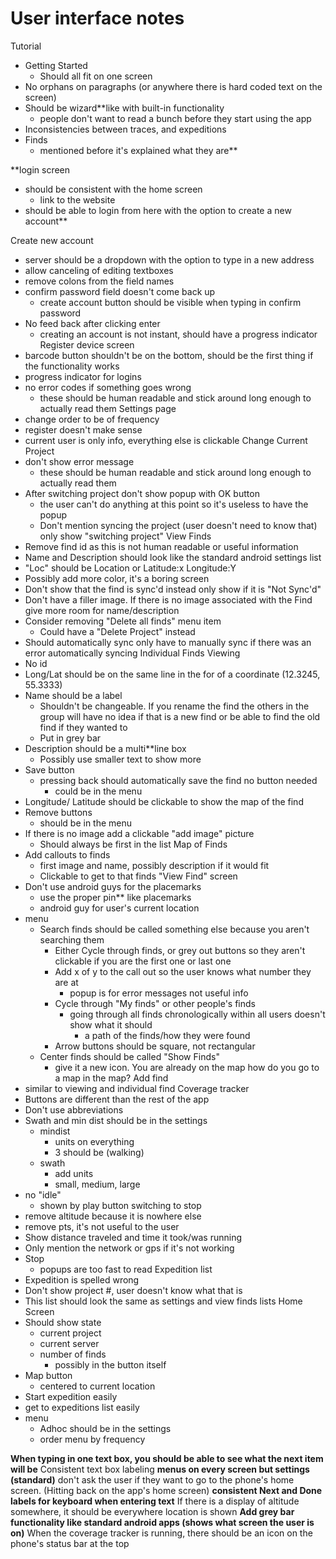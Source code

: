 # User interface notes #

Tutorial
  * Getting Started
    * Should all fit on one screen
  * No orphans on paragraphs (or anywhere there is hard coded text on the screen)
  * Should be wizard**like with built-in functionality
    * people don't want to read a bunch before they start using the app
  * Inconsistencies between traces, and expeditions
  * Finds
    * mentioned before it's explained what they are**

**login screen
  * should be consistent with the home screen
    * link to the website
  * should be able to login from here with the option to create a new account**

Create new account
  * server should be a dropdown with the option to type in a new address
  * allow canceling of editing textboxes
  * remove colons from the field names
  * confirm password field doesn't come back up
    * create account button should be visible when typing in confirm password
  * No feed back after clicking enter
    * creating an account is not instant, should have a progress indicator
Register device screen
  * barcode button shouldn't be on the bottom, should be the first thing if the functionality works
  * progress indicator for logins
  * no error codes if something goes wrong
    * these should be human readable and stick around long enough to actually read them
Settings page
  * change order to be of frequency
  * register doesn't make sense
  * current user is only info, everything else is clickable
Change Current Project
  * don't show error message
    * these should be human readable and stick around long enough to actually read them
  * After switching project don't show popup with OK button
    * the user can't do anything at this point so it's useless to have the popup
    * Don't mention syncing the project (user doesn't need to know that) only show "switching project"
View Finds
  * Remove find id as this is not human readable or useful information
  * Name and Description should look like the standard android settings list
  * "Loc" should be Location or Latitude:x Longitude:Y
  * Possibly add more color, it's a boring screen
  * Don't show that the find is sync'd instead only show if it is "Not Sync'd"
  * Don't have a filler image. If there is no image associated with the Find give more room for name/description
  * Consider removing "Delete all finds" menu item
    * Could have a "Delete Project" instead
  * Should automatically sync only have to manually sync if there was an error automatically syncing
Individual Finds Viewing
  * No id
  * Long/Lat should be on the same line in the for of a coordinate (12.3245, 55.3333)
  * Name should be a label
    * Shouldn't be changeable.  If you rename the find the others in the group will have no idea if that is a new find or be able to find the old find if they wanted to
    * Put in grey bar
  * Description should be a multi**line box
    * Possibly use smaller text to show more
  * Save button
    * pressing back should automatically save the find no button needed
      * could be in the menu
  * Longitude/ Latitude should be clickable to show the map of the find
  * Remove buttons
    * should be in the menu
  * If there is no image add a clickable "add image" picture
    * Should always be first in the list
Map of Finds
  * Add callouts to finds
    * first image and name, possibly description if it would fit
    * Clickable to get to that finds "View Find" screen
  * Don't use android guys for the placemarks
    * use the proper pin** like placemarks
    * android guy for user's current location
  * menu
    * Search finds should be called something else because you aren't searching them
      * Either Cycle through finds, or grey out buttons so they aren't clickable if you are the first one or last one
      * Add x of y to the call out so the user knows what number they are at
        * popup is for error messages not useful info
      * Cycle through "My finds" or other people's finds
        * going through all finds chronologically within all users doesn't show what it should
          * a path of the finds/how they were found
      * Arrow buttons should be square, not rectangular
    * Center finds should be called "Show Finds"
      * give it a new icon. You are already on the map how do you go to a map in the map?
Add find
  * similar to viewing and individual find
Coverage tracker
  * Buttons are different than the rest of the app
  * Don't use abbreviations
  * Swath and min dist should be in the settings
    * mindist
      * units on everything
      * 3 should be (walking)
    * swath
      * add units
      * small, medium, large
  * no "idle"
    * shown by play button switching to stop
  * remove altitude because it is nowhere else
  * remove pts, it's not useful to the user
  * Show distance traveled and time it took/was running
  * Only mention the network or gps if it's not working
  * Stop
    * popups are too fast to read
Expedition list
  * Expedition is spelled wrong
  * Don't show project #, user doesn't know what that is
  * This list should look the same as settings and view finds lists
Home Screen
  * Should show state
    * current project
    * current server
    * number of finds
      * possibly in the button itself
  * Map button
    * centered to current location
  * Start expedition easily
  * get to expeditions list easily
  * menu
    * Adhoc should be in the settings
    * order menu by frequency


**When typing in one text box, you should be able to see what the next item will be** Consistent text box labeling
**menus on every screen but settings (standard)** don't ask the user if they want to go to the phone's home screen. (Hitting back on the app's home screen)
**consistent Next and Done labels for keyboard when entering text** If there is a display of altitude somewhere, it should be everywhere location is shown
**Add grey bar functionality like standard android apps (shows what screen the user is on)** When the coverage tracker is running, there should be an icon on the phone's status bar at the top
